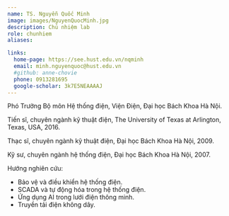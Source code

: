 ```yaml
---
name: TS. Nguyễn Quốc Minh
image: images/NguyenQuocMinh.jpg
description: Chủ nhiệm lab
role: chunhiem
aliases:

links:
  home-page: https://see.hust.edu.vn/nqminh
  email: minh.nguyenquoc@hust.edu.vn
  #github: anne-chovie
  phone: 0913281695
  google-scholar: 3k7E5NEAAAAJ
---
```

Phó Trưởng Bộ môn Hệ thống điện, Viện Điện, Đại học Bách Khoa Hà Nội.

Tiến sĩ, chuyên ngành kỹ thuật điện, The University of Texas at Arlington, Texas, USA, 2016.

Thạc sĩ, chuyên ngành kỹ thuật điện, Đại học Bách Khoa Hà Nội, 2009.

Kỹ sư, chuyên ngành hệ thống điện, Đại học Bách Khoa Hà Nội, 2007.

Hướng nghiên cứu: 
  
  - Bảo vệ và điều khiển hệ thống điện.
  - SCADA và tự động hóa trong hệ thống điện.
  - Ứng dụng AI trong lưới điện thông minh.
  - Truyền tải điện không dây.
